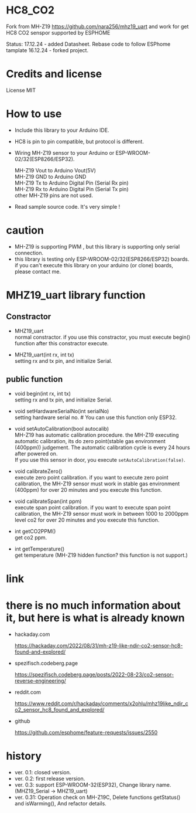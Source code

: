 # HC8_CO2
Fork from  MH-Z19 https://github.com/nara256/mhz19_uart and work for get HC8 CO2 senspor supported by ESPHOME

Status: 
17.12.24 - added Datasheet. Rebase code to follow ESPhome tamplate 
16.12.24 - forked project. 

# Credits and license  
License MIT

# How to use

* Include this library to your Arduino IDE.
* HC8 is pin to pin compatible, but protocol is different. 
* Wiring MH-Z19 sensor to your Arduino or ESP-WROOM-02/32(ESP8266/ESP32).

    MH-Z19 Vout to Arduino Vout(5V)  
    MH-Z19 GND  to Arduino GND  
    MH-Z19 Tx   to Arduino Digital Pin (Serial Rx pin)  
    MH-Z19 Rx   to Arduino Digital Pin (Serial Tx pin)  
    other MH-Z19 pins are not used.  

* Read sample source code. It's very simple !

# caution

* MH-Z19 is supporting PWM , but this library is supporting only serial connection. 
* this library is testing only ESP-WROOM-02/32(ESP8266/ESP32) boards. if you can't execute this library on your arduino (or clone) boards, please contact me.

# MHZ19_uart library function

## Constractor

* MHZ19_uart  
  normal constractor. if you use this constractor, you must execute begin() function after this constractor execute.

* MHZ19_uart(int rx, int tx)  
  setting rx and tx pin, and initialize Serial.

## public function

* void begin(int rx, int tx)  
  setting rx and tx pin, and initialize Serial.

* void setHardwareSerialNo(int serialNo)  
  setting hardware serial no. # You can use this function only ESP32.
  
* void setAutoCalibration(bool autocalib)  
  MH-Z19 has automatic calibration procedure. the MH-Z19 executing automatic calibration, its do zero point(stable gas environment (400ppm)) judgement.
  The automatic calibration cycle is every 24 hours after powered on.  
  If you use this sensor in door, you execute `setAutoCalibration(false)`.

* void calibrateZero()  
  execute zero point calibration. 
  if you want to execute zero point calibration, the MH-Z19 sensor must work in stable gas environment (400ppm) for over 20 minutes and you execute this function.

* void calibrateSpan(int ppm)  
  execute span point calibration.
  if you want to execute span point calibration, the MH-Z19 sensor must work in between 1000 to 2000ppm level co2 for over 20 minutes and you execute this function.
  
* int getCO2PPM()  
  get co2 ppm.
  
* int getTemperature()  
  get temperature (MH-Z19 hidden function?  this function is not support.)

# link
# there is no much information about it, but here is what is already known 
* hackaday.com
   
    https://hackaday.com/2022/08/31/mh-z19-like-ndir-co2-sensor-hc8-found-and-explored/

* spezifisch.codeberg.page
   
  https://spezifisch.codeberg.page/posts/2022-08-23/co2-sensor-reverse-engineering/

* reddit.com
  
  https://www.reddit.com/r/hackaday/comments/x2ohlu/mhz19like_ndir_co2_sensor_hc8_found_and_explored/

* github
  
  https://github.com/esphome/feature-requests/issues/2550

  
# history
* ver. 0.1: closed version.
* ver. 0.2: first release version.
* ver. 0.3: support ESP-WROOM-32(ESP32), Change library name. (MHZ19_Serial -> MHZ19_uart)
* ver. 0.31: Operation check on MH-Z19C, Delete functions getStatus() and isWarming(), And refactor details.

